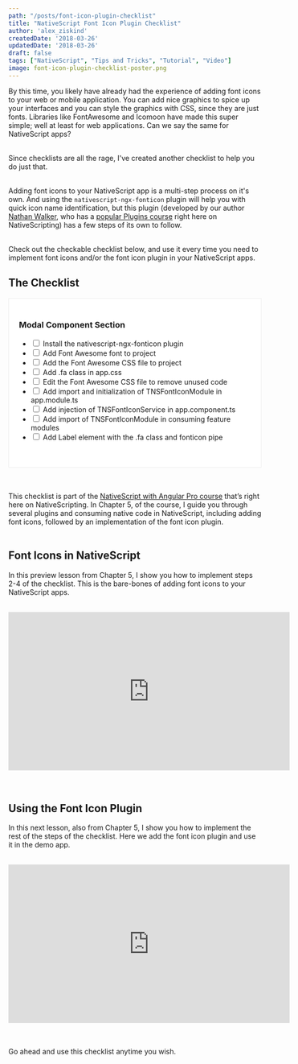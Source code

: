 ```yaml
---
path: "/posts/font-icon-plugin-checklist"
title: "NativeScript Font Icon Plugin Checklist"
author: 'alex_ziskind'
createdDate: '2018-03-26'
updatedDate: '2018-03-26'
draft: false
tags: ["NativeScript", "Tips and Tricks", "Tutorial", "Video"]
image: font-icon-plugin-checklist-poster.png
---
```


By this time, you likely have already had the experience of adding font icons to your web or mobile application. You can add nice graphics to spice up your interfaces and you can style the graphics with CSS, since they are just fonts. Libraries like FontAwesome and Icomoon have made this super simple; well at least for web applications. Can we say the same for NativeScript apps?
<br><br>

Since checklists are all the rage, I've created another checklist to help you do just that.
<br><br>

Adding font icons to your NativeScript app is a multi-step process on it's own. And using the `nativescript-ngx-fonticon` plugin will help you with quick icon name identification, but this plugin (developed by our author [Nathan Walker](https://twitter.com/wwwalkerrun), who has a [popular Plugins course](https://nativescripting.com/course/nativescript-plugins-creating-custom-view-components) right here on NativeScripting) has a few steps of its own to follow.
<br><br>

Check out the checkable checklist below, and use it every time you need to implement font icons and/or the font icon plugin in your NativeScript apps.


## The Checklist

<div style="background-color: #ffffff; border: 1px solid #eeeeee;padding: 20px;">

### Modal Component Section
- <input type="checkbox" /> Install the nativescript-ngx-fonticon plugin
- <input type="checkbox" /> Add Font Awesome font to project
- <input type="checkbox" /> Add the Font Awesome CSS file to project
- <input type="checkbox" /> Add .fa class in app.css
- <input type="checkbox" /> Edit the Font Awesome CSS file to remove unused code
- <input type="checkbox" /> Add import and initialization of TNSFontIconModule in app.module.ts
- <input type="checkbox" /> Add injection of TNSFontIconService in app.component.ts
- <input type="checkbox" /> Add import of TNSFontIconModule in consuming feature modules
- <input type="checkbox" /> Add Label element with the .fa class and fonticon pipe
<br><br>
</div>



<br><br>
This checklist is part of the [NativeScript with Angular Pro course](https://nativescripting.com/course/nativescript-with-angular-pro) that’s right here on NativeScripting. In Chapter 5, of the course, I guide you through several plugins and consuming native code in NativeScript, including adding font icons, followed by an implementation of the font icon plugin.
<br><br>

## Font Icons in NativeScript
In this preview lesson from Chapter 5, I show you how to implement steps 2-4 of the checklist. This is the bare-bones of adding font icons to your NativeScript apps.
<br><br>

<div class="videoWrapper">
    <iframe width="560" height="315" src="https://www.youtube.com/embed/FCSQr8nwoGU" frameborder="0" allowfullscreen></iframe>
</div>
<br><br>

## Using the Font Icon Plugin
In this next lesson, also from Chapter 5, I show you how to implement the rest of the steps of the checklist. Here we add the font icon plugin and use it in the demo app.
<br><br>

<div class="videoWrapper">
    <iframe width="560" height="315" src="https://www.youtube.com/embed/88C3XpJn81k" frameborder="0" allowfullscreen></iframe>
</div>


<br><br>
Go ahead and use this checklist anytime you wish.
